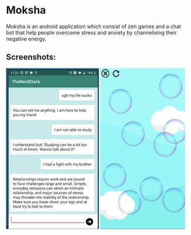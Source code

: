 # Moksha
Moksha is an android application which consist of zen games and a chat bot that help people overcome stress and anxiety by channelising their negative energy.
## Screenshots:
![Alt text](https://github.com/ShivalikaGoel/Moksha/blob/main/AppImages/bot.png?raw=true "Title")
![Alt text](https://github.com/ShivalikaGoel/Moksha/blob/main/AppImages/bubblepop.png?raw=true "Title")
